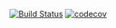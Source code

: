 [![Build Status](https://app.travis-ci.com/MikhailPushkarev25/job4j_thread.svg?branch=main)](https://app.travis-ci.com/MikhailPushkarev25/job4j_thread)
[![codecov](https://codecov.io/gh/MikhailPushkarev25/job4j_thread/branch/main/graph/badge.svg?token=qSrpEfMtSk)](https://codecov.io/gh/MikhailPushkarev25/job4j_thread)